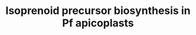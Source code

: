 ---
annotations:
- type: Disease Ontology
  value: Plasmodium falciparum malaria
- type: Disease Ontology
  value: Plasmodium falciparum malaria
- type: Disease Ontology
  value: Plasmodium falciparum malaria
- type: Pathway Ontology
  value: malaria pathway
authors:
- Egonw
- AlexanderPico
- Khanspers
- DeSl
- MaintBot
- Eweitz
description: This pathway shows a apicoplast of the Plasmodium falciparum that infected
  a human cell. The human glycolysis provides the apicoplast with nutrients for its
  isoprenoid precursor biosynthesis. This pathway is being investigated for targets
  for malaria drug leads and drugs.
last-edited: 2021-05-21
organisms:
- Plasmodium falciparum
redirect_from:
- /index.php/Pathway:WP2918
- /instance/WP2918
schema-jsonld:
- '@context': https://schema.org/
  '@id': https://wikipathways.github.io/pathways/WP2918.html
  '@type': Dataset
  creator:
    '@type': Organization
    name: WikiPathways
  description: This pathway shows a apicoplast of the Plasmodium falciparum that infected
    a human cell. The human glycolysis provides the apicoplast with nutrients for
    its isoprenoid precursor biosynthesis. This pathway is being investigated for
    targets for malaria drug leads and drugs.
  keywords:
  - MMV008138
  - IspF
  - IspC
  - Phosphoenolpyruvic acid
  - PEP/Pi translocator
  - IspG
  - Glycolysis
  - MEPC
  - IspD
  - CDP-MEP
  - fosmidomycin
  - CDP-ME
  - Triose-P/Pi translocator
  - MEP
  - IPP
  - pyruvate
  - IspE
  - D-Glyceraldehyde 3-phosphate
  - DMAPP
  - Glycerone-P
  - DOXP
  - DXS
  - IspH
  - 2-methyl-2-(E)-butenyl diphosphate
  license: CC0
  name: Isoprenoid precursor biosynthesis in Pf apicoplasts
seo: CreativeWork
title: Isoprenoid precursor biosynthesis in Pf apicoplasts
wpid: WP2918
---